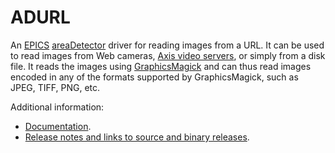 ADURL
=====
An 
[EPICS](http://www.aps.anl.gov/epics/) 
[areaDetector](https://cars.uchicago.edu/software/epics/areaDetector.html) 
driver for reading images from a URL. It can be used to read images from
Web cameras, 
[Axis video servers](http://www.axis.com/), 
or simply from a disk file. It reads the images using 
[GraphicsMagick](http://www.graphicsmagick.org/)
and can thus read images encoded in any of the formats supported by GraphicsMagick,
such as JPEG, TIFF, PNG, etc.

Additional information:
* [Documentation](https://cars.uchicago.edu/software/epics/URLDriverDoc.html).
* [Release notes and links to source and binary releases](RELEASE.md).
